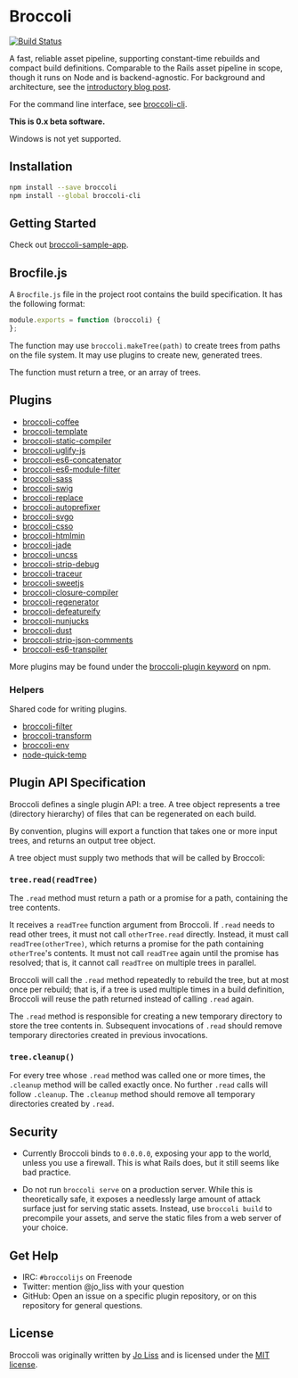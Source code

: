 # Broccoli

[![Build Status](https://travis-ci.org/joliss/broccoli.png?branch=master)](https://travis-ci.org/joliss/broccoli)

A fast, reliable asset pipeline, supporting constant-time rebuilds and compact
build definitions. Comparable to the Rails asset pipeline in scope, though it
runs on Node and is backend-agnostic. For background and architecture, see the
[introductory blog post](http://www.solitr.com/blog/2014/02/broccoli-first-release/).

For the command line interface, see
[broccoli-cli](https://github.com/joliss/broccoli-cli).

**This is 0.x beta software.**

Windows is not yet supported.

## Installation

```bash
npm install --save broccoli
npm install --global broccoli-cli
```

## Getting Started

Check out
[broccoli-sample-app](https://github.com/joliss/broccoli-sample-app).

## Brocfile.js

A `Brocfile.js` file in the project root contains the build specification. It
has the following format:

```js
module.exports = function (broccoli) {
};
```

The function may use `broccoli.makeTree(path)` to create trees from paths on
the file system. It may use plugins to create new, generated trees.

The function must return a tree, or an array of trees.

## Plugins

* [broccoli-coffee](https://github.com/joliss/broccoli-coffee)
* [broccoli-template](https://github.com/joliss/broccoli-template)
* [broccoli-static-compiler](https://github.com/joliss/broccoli-static-compiler)
* [broccoli-uglify-js](https://github.com/joliss/broccoli-uglify-js)
* [broccoli-es6-concatenator](https://github.com/joliss/broccoli-es6-concatenator)
* [broccoli-es6-module-filter](https://github.com/rpflorence/broccoli-es6-module-filter)
* [broccoli-sass](https://github.com/joliss/broccoli-sass)
* [broccoli-swig](https://github.com/shanielh/broccoli-swig)
* [broccoli-replace](https://github.com/outaTiME/broccoli-replace)
* [broccoli-autoprefixer](https://github.com/sindresorhus/broccoli-autoprefixer)
* [broccoli-svgo](https://github.com/sindresorhus/broccoli-svgo)
* [broccoli-csso](https://github.com/sindresorhus/broccoli-csso)
* [broccoli-htmlmin](https://github.com/sindresorhus/broccoli-htmlmin)
* [broccoli-jade](https://github.com/sindresorhus/broccoli-jade)
* [broccoli-uncss](https://github.com/sindresorhus/broccoli-uncss)
* [broccoli-strip-debug](https://github.com/sindresorhus/broccoli-strip-debug)
* [broccoli-traceur](https://github.com/sindresorhus/broccoli-traceur)
* [broccoli-sweetjs](https://github.com/sindresorhus/broccoli-sweetjs)
* [broccoli-closure-compiler](https://github.com/sindresorhus/broccoli-closure-compiler)
* [broccoli-regenerator](https://github.com/sindresorhus/broccoli-regenerator)
* [broccoli-defeatureify](https://github.com/sindresorhus/broccoli-defeatureify)
* [broccoli-nunjucks](https://github.com/sindresorhus/broccoli-nunjucks)
* [broccoli-dust](https://github.com/sindresorhus/broccoli-dust)
* [broccoli-strip-json-comments](https://github.com/sindresorhus/broccoli-strip-json-comments)
* [broccoli-es6-transpiler](https://github.com/sindresorhus/broccoli-es6-transpiler)

More plugins may be found under the [broccoli-plugin
keyword](https://www.npmjs.org/browse/keyword/broccoli-plugin) on npm.

### Helpers

Shared code for writing plugins.

* [broccoli-filter](https://github.com/joliss/broccoli-filter)
* [broccoli-transform](https://github.com/joliss/broccoli-transform)
* [broccoli-env](https://github.com/joliss/broccoli-env)
* [node-quick-temp](https://github.com/joliss/node-quick-temp)

## Plugin API Specification

Broccoli defines a single plugin API: a tree. A tree object represents a tree
(directory hierarchy) of files that can be regenerated on each build.

By convention, plugins will export a function that takes one or more input
trees, and returns an output tree object.

A tree object must supply two methods that will be called by Broccoli:

### `tree.read(readTree)`

The `.read` method must return a path or a promise for a path, containing the
tree contents.

It receives a `readTree` function argument from Broccoli. If `.read` needs to
read other trees, it must not call `otherTree.read` directly. Instead, it must
call `readTree(otherTree)`, which returns a promise for the path containing
`otherTree`'s contents. It must not call `readTree` again until the promise
has resolved; that is, it cannot call `readTree` on multiple trees in
parallel.

Broccoli will call the `.read` method repeatedly to rebuild the tree, but at
most once per rebuild; that is, if a tree is used multiple times in a build
definition, Broccoli will reuse the path returned instead of calling `.read`
again.

The `.read` method is responsible for creating a new temporary directory to
store the tree contents in. Subsequent invocations of `.read` should remove
temporary directories created in previous invocations.

### `tree.cleanup()`

For every tree whose `.read` method was called one or more times, the
`.cleanup` method will be called exactly once. No further `.read` calls will
follow `.cleanup`. The `.cleanup` method should remove all temporary
directories created by `.read`.

## Security

* Currently Broccoli binds to `0.0.0.0`, exposing your app to the world,
  unless you use a firewall. This is what Rails does, but it still seems like
  bad practice.

* Do not run `broccoli serve` on a production server. While this is
  theoretically safe, it exposes a needlessly large amount of attack surface
  just for serving static assets. Instead, use `broccoli build` to precompile
  your assets, and serve the static files from a web server of your choice.

## Get Help

* IRC: `#broccolijs` on Freenode
* Twitter: mention @jo_liss with your question
* GitHub: Open an issue on a specific plugin repository, or on this
  repository for general questions.

## License

Broccoli was originally written by [Jo Liss](http://www.solitr.com/) and is
licensed under the [MIT license](LICENSE.md).
